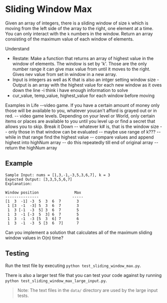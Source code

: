 # Sliding Window Max

Given an array of integers, there is a sliding window of size `k` which is moving from the left side of the array to the right, one element at a time. You can only interact with the `k` numbers in the window. Return an array consisting of the maximum value of each window of elements.

Understand

- Restate: Make a function that returns an array of highest value in the window of elements. The window is set by 'k'. Those are the only number range it can give max value from until it moves to the right. Gives nev value from set in window in a new array.
- Input is integers as well as K that is also an intger setting window size
  -Output is an array with the highest value for each new window as it oves down the line
  -i think i have enough information to solve
- cur_value, temp_value, highest_value for each window before moving

Examples in Life
--video game. If you have a certain amount of money only those will be available to you, whatever youcan't afford is grayed out or in red.
-- video game levels. Depending on your level or World, only certain items or places are available to you until you level up or find a secret that allows you to skip.
Break it Down
-- whatever k# is, that is the window size
-- only those in that window can be evaluated
-- maybe use range of k???
-- while in that range find the highest value
-- compare values and append highest into highNum array
-- do this repeatedly till end of original array
--return the highNum array

## Example

```
Sample Input: nums = [1,3,-1,-3,5,3,6,7], k = 3
Expected Output: [3,3,5,5,6,7]
Explanation:

Window position                Max
---------------               -----
[1  3  -1] -3  5  3  6  7       3
 1 [3  -1  -3] 5  3  6  7       3
 1  3 [-1  -3  5] 3  6  7       5
 1  3  -1 [-3  5  3] 6  7       5
 1  3  -1  -3 [5  3  6] 7       6
 1  3  -1  -3  5 [3  6  7]      7
```

Can you implement a solution that calculates all of the maximum sliding window values in O(n) time?

## Testing

Run the test file by executing `python test_sliding_window_max.py`.

There is also a larger test file that you can test your code against by running `python test_sliding_window_max_large_input.py`.

> Note: The text files in the `data/` directory are used by the large input tests.
